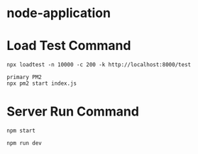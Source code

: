 # node-application





# Load Test Command
``` 
npx loadtest -n 10000 -c 200 -k http://localhost:8000/test 

primary PM2
npx pm2 start index.js
```

# Server Run Command
``` 
npm start
```
```
npm run dev
```